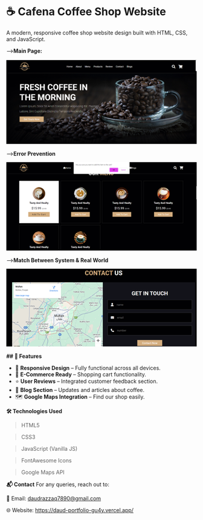 # ☕ Cafena Coffee Shop Website

A modern, responsive coffee shop website design built with HTML, CSS, and JavaScript.

-->**Main Page:**

![Project Screenshot](Cafena.png)


-->**Error Prevention**

![Project Screenshot](Error.png)


-->**Match Between System & Real World**

![Project Screenshot](RealWorld.png)

**## 🚀 Features**
- 🍵 **Responsive Design** – Fully functional across all devices.
- 🛒 **E-Commerce Ready** – Shopping cart functionality.
- ⭐ **User Reviews** – Integrated customer feedback section.
- 📖 **Blog Section** – Updates and articles about coffee.
- 🗺️ **Google Maps Integration** – Find our shop easily.

**🛠 Technologies Used**

 > HTML5

 > CSS3

 > JavaScript (Vanilla JS)

 > FontAwesome Icons

 > Google Maps API



**📬 Contact**
For any queries, reach out to:

📧 Email: daudrazzaq7890@gmail.com

🌐 Website: https://daud-portfolio-gu4y.vercel.app/
